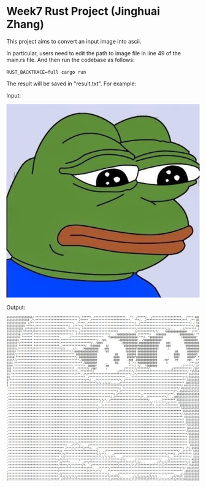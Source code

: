 # Week7 Rust Project (Jinghuai Zhang)

This project aims to convert an input image into ascii.

In particular, users need to edit the path to image file in line 49 of the main.rs file. And then run the codebase as follows: 

``RUST_BACKTRACE=full cargo run``

The result will be saved in "result.txt". For example:

Input:

<img width="642" src="test.jpg">

Output:

<img width="642" src="demo.jpg">